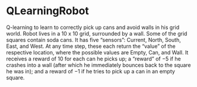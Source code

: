# QLearningRobot

Q-learning to learn to correctly pick up cans and avoid walls in his grid world.
Robot lives in a 10 x 10 grid, surrounded by a wall. Some of the grid squares contain soda cans.
It has five “sensors”: Current, North, South, East, and West. 
At any time step, these each return the “value” of the respective location, where the possible values are Empty, Can, and Wall.
It receives a reward of 10 for each can he picks up; a “reward” of −5 if he crashes into a wall (after which he immediately bounces back to the square he was in); and a reward of −1 if he tries to pick up a can in an empty square.
